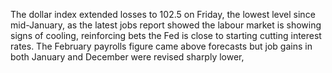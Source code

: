 The dollar index extended losses to 102.5 on Friday, the lowest level since mid-January,
as the latest jobs report showed the labour market is showing signs of cooling, reinforcing bets
the Fed is close to starting cutting interest rates. The February payrolls figure came above forecasts
but job gains in both January and December were revised sharply lower,

